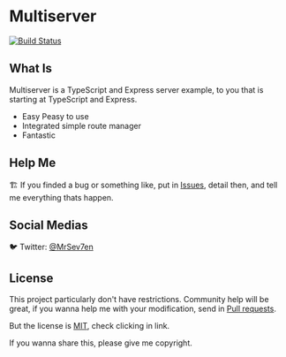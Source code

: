 # Multiserver

[![Build Status](https://travis-ci.org/joemccann/dillinger.svg?branch=master)](https://github.com/MrSev7en/multiserver)

## What Is

Multiserver is a TypeScript and Express server example, to you that is starting at TypeScript and Express.

  - Easy Peasy to use
  - Integrated simple route manager
  - Fantastic

## Help Me
🏗️ If you finded a bug or something like, put in [Issues](https://github.com/MrSev7en/multiserver/issues), detail then, and tell me everything thats happen.

## Social Medias
🐦 Twitter: [@MrSev7en](https://twitter.com/MrSev7en/)

## License
This project particularly don't have restrictions. Community help will be great, if you wanna help me with your modification, send in [Pull requests](https://github.com/MrSev7en/multiserver/pulls).

But the license is [MIT](https://github.com/MrSev7en/multiserver/blob/main/LICENSE), check clicking in link.

If you wanna share this, please give me copyright.
